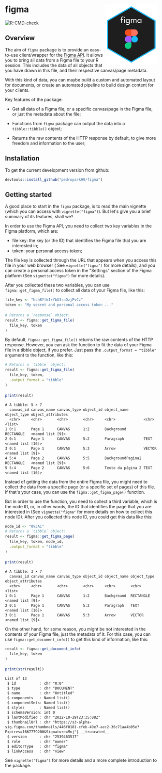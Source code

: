 # figma <img src="man/figures/pkg-logo.png" align="right" style="height:200px" />


<!-- badges: start -->
[![R-CMD-check](https://github.com/pedropark99/figma/actions/workflows/R-CMD-check.yaml/badge.svg)](https://github.com/pedropark99/figma/actions/workflows/R-CMD-check.yaml)
<!-- badges: end -->


## Overview

The aim of `figma` package is to provide an easy-to-use client/wrapper for the [Figma API](https://www.figma.com/developers/api). It allows you to bring all data from a Figma file 
to your R session. This includes the data of all objects that you have drawn in this file, and their
respective canvas/page metadata. 

With this kind of data, you can maybe build a custom and automated layout for documents, or create an automated pipeline to build design content for your clients.

Key features of the package:

* Get all data of a Figma file, or a specific canvas/page in the Figma file, or just the metadata about the file;

* Functions from `figma` package can output the data into a `tibble::tibble()` object;

* Returns the raw contents of the HTTP response by default, to give more freedom and information to the user;


## Installation

To get the current development version from github:

```r
devtools::install_github("pedropark99/figma")
```


## Getting started

A good place to start in the `figma` package, is to read the main vignette (which you can access with `vignette("figma")`). But let's give you a brief summary of its features, shall we?

In order to use the Figma API, you need to collect two key variables in the Figma
platform, which are:

- file key: the key (or the ID) that identifies the Figma file that you are interested in;
- token: your personal access token;

The file key is collected through the URL that appears when you access this file in your web browser (
See `vignette("figma")` for more details), and you can create a personal access token in the "Settings"
section of the Figma platform (See `vignette("figma")` for more details).

After you collected these two variables, you can use `figma::get_figma_file()` to collect all data of
your Figma file, like this:

```r
file_key <- "hch8YlkIrYbU3raDzjPvCz"
token <- "My secret and personal access token ..."

# Returns a `response` object:
result <- figma::get_figma_file(
  file_key, token
)
```

By default, `figma::get_figma_file()` returns the raw contents of the HTTP response. However,
you can ask the function to fit the data of your Figma file in a tibble object, if you prefer. Just pass
the `.output_format = "tibble"` argument to the function, like this:

```r
# Returns a `tibble` object:
result <- figma::get_figma_file(
  file_key, token,
  .output_format = "tibble"
)

print(result)
```

```
# A tibble: 5 × 7
  canvas_id canvas_name canvas_type object_id object_name       object_type object_attributes
  <chr>     <chr>       <chr>       <chr>     <chr>             <chr>       <list>           
1 0:1       Page 1      CANVAS      1:2       Background        RECTANGLE   <named list [9]> 
2 0:1       Page 1      CANVAS      5:2       Paragraph         TEXT        <named list [16]>
3 0:1       Page 1      CANVAS      5:3       Arrow             VECTOR      <named list [9]> 
4 5:4       Page 2      CANVAS      5:5       BackgroundPagina2 RECTANGLE   <named list [9]> 
5 5:4       Page 2      CANVAS      5:6       Texto da página 2 TEXT        <named list [16]>
```

Instead of getting the data from the entire Figma file, you might need to collect the data from
a specific page (or a specific set of pages) of this file. If that's your case, you can use
the `figma::get_figma_page()` function.

But in order to use the function, you need to collect a third variable, which is the node ID,
or, in other words, the ID that identifies the page that you are interested in (See `vignette("figma"`
for more details on how to collect this node ID). After you collected this node ID, you could get
this data like this:

```r
node_id <- "0%3A1"
# Returns a `tibble` object:
result <- figma::get_figma_page(
  file_key, token, node_id,
  .output_format = "tibble"
)

print(result)
```

```
# A tibble: 3 × 7
  canvas_id canvas_name canvas_type object_id object_name object_type object_attributes
  <chr>     <chr>       <chr>       <chr>     <chr>       <chr>       <list>           
1 0:1       Page 1      CANVAS      1:2       Background  RECTANGLE   <named list [9]> 
2 0:1       Page 1      CANVAS      5:2       Paragraph   TEXT        <named list [16]>
3 0:1       Page 1      CANVAS      5:3       Arrow       VECTOR      <named list [9]> 
```

On the other hand, for some reason, you might be not interested in the contents of your Figma file, just the
metadata of it. For this case, you can use `figma::get_document_info()` to get this kind of information, like this:

```r
result <- figma::get_document_info(
  file_key, token
)

print(str(result))
```

```
List of 13
 $ id           : chr "0:0"
 $ type         : chr "DOCUMENT"
 $ name         : chr "Untitled"
 $ components   : Named list()
 $ componentSets: Named list()
 $ styles       : Named list()
 $ schemaVersion: int 0
 $ lastModified : chr "2022-10-29T23:35:08Z"
 $ thumbnailUrl : chr "https://s3-alpha-sig.figma.com/thumbnails/446f0181-cfeb-49e7-aec2-36c71aa4b05e?Expires=1667779200&Signature=Mnj"| __truncated__
 $ version      : chr "2539463517"
 $ role         : chr "owner"
 $ editorType   : chr "figma"
 $ linkAccess   : chr "view"
```

See `vignette("figma")` for more details and a more complete introduction to the package.


